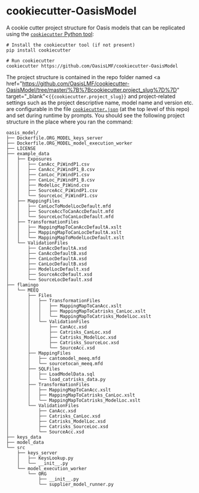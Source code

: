 # cookiecutter-OasisModel
A cookie cutter project structure for Oasis models that can be replicated using the <a href="https://pypi.python.org/pypi/cookiecutter" target="_blank">`cookiecutter` Python tool</a>:

    # Install the cookiecutter tool (if not present)
    pip install cookiecutter
    
    # Run cookiecutter
    cookiecutter https://github.com/OasisLMF/cookiecutter-OasisModel

The project structure is contained in the repo folder named <a href="https://github.com/OasisLMF/cookiecutter-OasisModel/tree/master/%7B%7Bcookiecutter.project_slug%7D%7D" target="_blank"<`{{cookiecutter.project_slug}}`</a> and project-related settings such as the project descriptive name, model name and version etc. are configurable in the file <a href="https://github.com/OasisLMF/cookiecutter-OasisModel/blob/master/cookiecutter.json" target="_blank">`cookiecutter.json`</a> (at the top level of this repo) and set during runtime by prompts.
You should see the following project structure in the place where you ran the command:

    oasis_model/
    ├── Dockerfile.ORG_MODEL_keys_server
    ├── Dockerfile.ORG_MODEL_model_execution_worker
    ├── LICENSE
    ├── example_data
    │   ├── Exposures
    │   │   ├── CanAcc_PiWindP1.csv
    │   │   ├── CanAcc_PiWindP1_B.csv
    │   │   ├── CanLoc_PiWindP1.csv
    │   │   ├── CanLoc_PiWindP1_B.csv
    │   │   ├── ModelLoc_PiWind.csv
    │   │   ├── SourceAcc_PiWindP1.csv
    │   │   └── SourceLoc_PiWindP1.csv
    │   ├── MappingFiles
    │   │   ├── CanLocToModelLocDefault.mfd
    │   │   ├── SourceAccToCanAccDefault.mfd
    │   │   └── SourceLocToCanLocDefault.mfd
    │   ├── TransformationFiles
    │   │   ├── MappingMapToCanAccDefaultA.xslt
    │   │   ├── MappingMapToCanLocDefaultA.xslt
    │   │   └── MappingMapToModelLocDefault.xslt
    │   └── ValidationFiles
    │       ├── CanAccDefaultA.xsd
    │       ├── CanAccDefaultB.xsd
    │       ├── CanLocDefaultA.xsd
    │       ├── CanLocDefaultB.xsd
    │       ├── ModelLocDefault.xsd
    │       ├── SourceAccDefault.xsd
    │       └── SourceLocDefault.xsd
    ├── flamingo
    │   └── MEEQ
    │       ├── Files
    │       │   ├── TransformationFiles
    │       │   │   ├── MappingMapToCanAcc.xslt
    │       │   │   ├── MappingMapToCatrisks_CanLoc.xslt
    │       │   │   └── MappingMapToCatrisks_ModelLoc.xslt
    │       │   └── ValidationFiles
    │       │       ├── CanAcc.xsd
    │       │       ├── Catrisks_CanLoc.xsd
    │       │       ├── Catrisks_ModelLoc.xsd
    │       │       ├── Catrisks_SourceLoc.xsd
    │       │       └── SourceAcc.xsd
    │       ├── MappingFiles
    │       │   ├── cantomodel_meeq.mfd
    │       │   └── sourcetocan_meeq.mfd
    │       ├── SQLFiles
    │       │   ├── LoadModelData.sql
    │       │   └── load_catrisks_data.py
    │       ├── TransformationFiles
    │       │   ├── MappingMapToCanAcc.xslt
    │       │   ├── MappingMapToCatrisks_CanLoc.xslt
    │       │   └── MappingMapToCatrisks_ModelLoc.xslt
    │       └── ValidationFiles
    │           ├── CanAcc.xsd
    │           ├── Catrisks_CanLoc.xsd
    │           ├── Catrisks_ModelLoc.xsd
    │           ├── Catrisks_SourceLoc.xsd
    │           └── SourceAcc.xsd
    ├── keys_data
    ├── model_data
    └── src
        ├── keys_server
        │   ├── KeysLookup.py
        │   └── __init__.py
        └── model_execution_worker
            └── ORG
                ├── __init__.py
                └── supplier_model_runner.py

